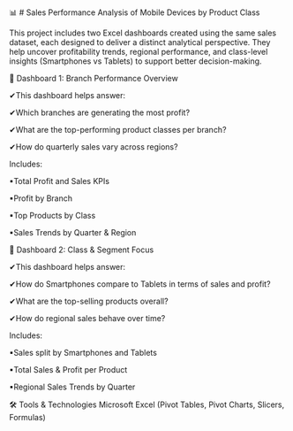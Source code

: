 📊 # Sales Performance Analysis of Mobile Devices by Product Class

This project includes two Excel dashboards created using the same sales dataset, each designed to deliver a distinct analytical perspective.
They help uncover profitability trends, regional performance, and class-level insights (Smartphones vs Tablets) to support better decision-making.

🔹 Dashboard 1: Branch Performance Overview

✔This dashboard helps answer:

✔Which branches are generating the most profit?

✔What are the top-performing product classes per branch?

✔How do quarterly sales vary across regions?

Includes:

▪Total Profit and Sales KPIs

▪Profit by Branch

▪Top Products by Class

▪Sales Trends by Quarter & Region

🔹 Dashboard 2: Class & Segment Focus


✔This dashboard helps answer:

✔How do Smartphones compare to Tablets in terms of sales and profit?

✔What are the top-selling products overall?

✔How do regional sales behave over time?

Includes:

▪Sales split by Smartphones and Tablets

▪Total Sales & Profit per Product

▪Regional Sales Trends by Quarter


🛠 Tools & Technologies
Microsoft Excel (Pivot Tables, Pivot Charts, Slicers, Formulas)


